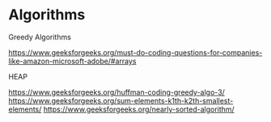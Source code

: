 # Algorithms
Greedy Algorithms



https://www.geeksforgeeks.org/must-do-coding-questions-for-companies-like-amazon-microsoft-adobe/#arrays




HEAP

https://www.geeksforgeeks.org/huffman-coding-greedy-algo-3/
https://www.geeksforgeeks.org/sum-elements-k1th-k2th-smallest-elements/
https://www.geeksforgeeks.org/nearly-sorted-algorithm/
